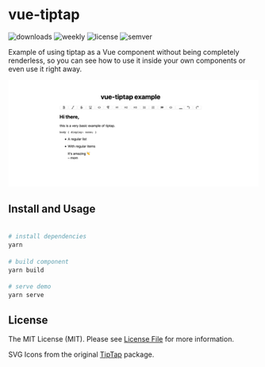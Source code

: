 # vue-tiptap

![downloads](https://img.shields.io/npm/dt/vue-tiptap.svg)
![weekly](https://img.shields.io/npm/dw/vue-tiptap.svg)
![license](https://img.shields.io/github/license/neverbot/vue-tiptap.svg)
![semver](https://img.shields.io/npm/v/vue-tiptap)

Example of using tiptap as a Vue component without being completely renderless, so you can see how to use it inside your own components or even use it right away.

![screenshot](./img/screenshot.png)

## Install and Usage

```bash

# install dependencies
yarn

# build component
yarn build

# serve demo
yarn serve
```

## License

The MIT License (MIT). Please see [License File](LICENSE.md) for more information.

SVG Icons from the original [TipTap](https://github.com/scrumpy/tiptap/) package.
